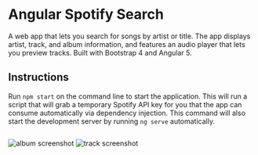 # Angular Spotify Search

A web app that lets you search for songs by artist or title. The app displays artist, track, and album information, and features an audio player that lets you preview tracks. Built with Bootstrap 4 and Angular 5.

## Instructions

Run `npm start` on the command line to start the application. This will run a script that will grab a temporary Spotify API key for you that the app can consume automatically via dependency injection. This command will also start the development server by running `ng serve` automatically.

<img data-canonical-src="https://github.com/LeeDumond/angular-spotify-search/blob/master/src/assets/images/search-results.png" width="300">

![album screenshot](https://github.com/LeeDumond/angular-spotify-search/blob/master/src/assets/images/album.png)
![track screenshot](https://github.com/LeeDumond/angular-spotify-search/blob/master/src/assets/images/track.png)
